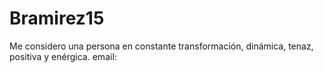 # Bramirez15
Me considero una persona en constante transformación, dinámica, tenaz, positiva y enérgica. email:
